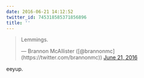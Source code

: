 ```yaml
---
date: 2016-06-21 14:12:52
twitter_id: 745318585371856896
title: ''
---
```


<blockquote class="twitter-tweet"><p lang="en" dir="ltr">Lemmings.</p>&mdash; Brannon McAllister ([@brannonmc](https://twitter.com/brannonmc)) <a href="https://twitter.com/brannonmc/status/745308377681641472?ref_src=twsrc%5Etfw">June 21, 2016</a></blockquote>
<script async src="https://platform.twitter.com/widgets.js" charset="utf-8"></script>

eeyup.
